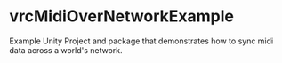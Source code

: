 # vrcMidiOverNetworkExample
 Example Unity Project and package that demonstrates how to sync midi data across a world's network.
